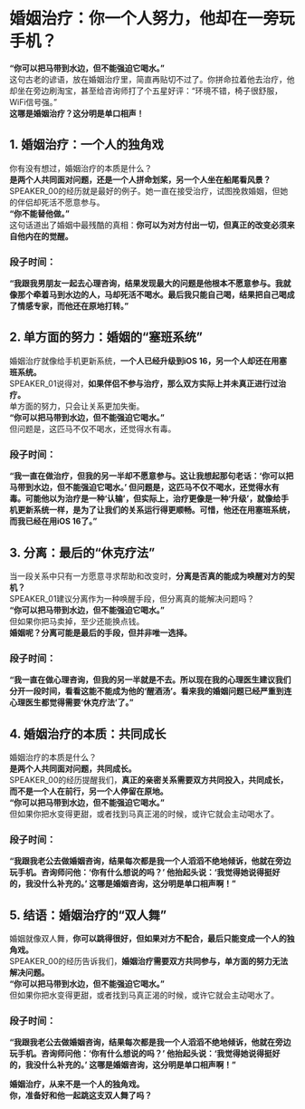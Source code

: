 # 婚姻治疗：你一个人努力，他却在一旁玩手机？

**“你可以把马带到水边，但不能强迫它喝水。”**  
这句古老的谚语，放在婚姻治疗里，简直再贴切不过了。你拼命拉着他去治疗，他却坐在旁边刷淘宝，甚至给咨询师打了个五星好评：“环境不错，椅子很舒服，WiFi信号强。”  
**这哪是婚姻治疗？这分明是单口相声！**

## 1. 婚姻治疗：一个人的独角戏

你有没有想过，婚姻治疗的本质是什么？  
**是两个人共同面对问题，还是一个人拼命划桨，另一个人坐在船尾看风景？**  
SPEAKER_00的经历就是最好的例子。她一直在接受治疗，试图挽救婚姻，但她的伴侣却死活不愿意参与。  
**“你不能替他做。”**  
这句话道出了婚姻中最残酷的真相：**你可以为对方付出一切，但真正的改变必须来自他内在的觉醒。**

### 段子时间：  
**“我跟我男朋友一起去心理咨询，结果发现最大的问题是他根本不愿意参与。我就像那个牵着马到水边的人，马却死活不喝水。最后我只能自己喝，结果把自己喝成了情感专家，而他还在原地打转。”**

## 2. 单方面的努力：婚姻的“塞班系统”

婚姻治疗就像给手机更新系统，**一个人已经升级到iOS 16，另一个人却还在用塞班系统。**  
SPEAKER_01说得对，**如果伴侣不参与治疗，那么双方实际上并未真正进行过治疗。**  
单方面的努力，只会让关系更加失衡。  
**“你可以把马带到水边，但不能强迫它喝水。”**  
但问题是，这匹马不仅不喝水，还觉得水有毒。

### 段子时间：  
**“我一直在做治疗，但我的另一半却不愿意参与。这让我想起那句老话：‘你可以把马带到水边，但不能强迫它喝水。’ 但问题是，这匹马不仅不喝水，还觉得水有毒。可能他以为治疗是一种‘认输’，但实际上，治疗更像是一种‘升级’，就像给手机更新系统一样，是为了让我们的关系运行得更顺畅。可惜，他还在用塞班系统，而我已经在用iOS 16了。”**

## 3. 分离：最后的“休克疗法”

当一段关系中只有一方愿意寻求帮助和改变时，**分离是否真的能成为唤醒对方的契机？**  
SPEAKER_01建议分离作为一种唤醒手段，但分离真的能解决问题吗？  
**“你可以把马带到水边，但不能强迫它喝水。”**  
但如果你把马卖掉，至少还能换点钱。  
**婚姻呢？分离可能是最后的手段，但并非唯一选择。**

### 段子时间：  
**“我一直在做心理咨询，但我的另一半就是不去。所以现在我的心理医生建议我们分开一段时间，看看这能不能成为他的‘醒酒汤’。看来我的婚姻问题已经严重到连心理医生都觉得需要‘休克疗法’了。”**

## 4. 婚姻治疗的本质：共同成长

婚姻治疗的本质是什么？  
**是两个人共同面对问题，共同成长。**  
SPEAKER_00的经历提醒我们，**真正的亲密关系需要双方共同投入，共同成长，而不是一个人在前行，另一个人停留在原地。**  
**“你可以把马带到水边，但不能强迫它喝水。”**  
但如果你把水变得更甜，或者找到马真正渴的时候，或许它就会主动喝水了。

### 段子时间：  
**“我跟我老公去做婚姻咨询，结果每次都是我一个人滔滔不绝地倾诉，他就在旁边玩手机。咨询师问他：‘你有什么想说的吗？’ 他抬起头说：‘我觉得她说得挺好的，我没什么补充的。’ 这哪是婚姻咨询，这分明是单口相声啊！”**

## 5. 结语：婚姻治疗的“双人舞”

婚姻就像双人舞，**你可以跳得很好，但如果对方不配合，最后只能变成一个人的独角戏。**  
SPEAKER_00的经历告诉我们，**婚姻治疗需要双方共同参与，单方面的努力无法解决问题。**  
**“你可以把马带到水边，但不能强迫它喝水。”**  
但如果你把水变得更甜，或者找到马真正渴的时候，或许它就会主动喝水了。

### 段子时间：  
**“我跟我老公去做婚姻咨询，结果每次都是我一个人滔滔不绝地倾诉，他就在旁边玩手机。咨询师问他：‘你有什么想说的吗？’ 他抬起头说：‘我觉得她说得挺好的，我没什么补充的。’ 这哪是婚姻咨询，这分明是单口相声啊！”**

**婚姻治疗，从来不是一个人的独角戏。**  
**你，准备好和他一起跳这支双人舞了吗？**